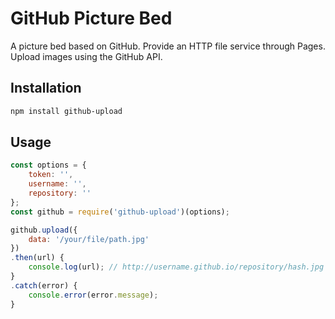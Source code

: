 # GitHub Picture Bed

A picture bed based on GitHub. Provide an HTTP file service through Pages. Upload images using the GitHub API.

## Installation

```bash
npm install github-upload
```

## Usage 

```javascript
const options = {
    token: '',
    username: '',
    repository: ''
};
const github = require('github-upload')(options);

github.upload({
    data: '/your/file/path.jpg'
})
.then(url) {
    console.log(url); // http://username.github.io/repository/hash.jpg
}
.catch(error) {
    console.error(error.message);
}
```